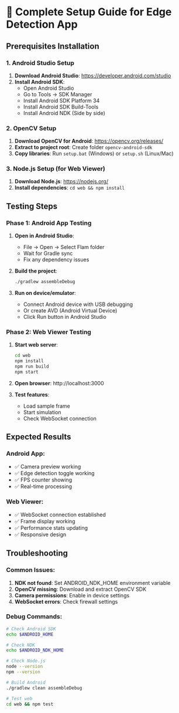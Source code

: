 # 🚀 Complete Setup Guide for Edge Detection App

## Prerequisites Installation

### 1. Android Studio Setup
1. **Download Android Studio**: https://developer.android.com/studio
2. **Install Android SDK**: 
   - Open Android Studio
   - Go to Tools → SDK Manager
   - Install Android SDK Platform 34
   - Install Android SDK Build-Tools
   - Install Android NDK (Side by side)

### 2. OpenCV Setup
1. **Download OpenCV for Android**: https://opencv.org/releases/
2. **Extract to project root**: Create folder `opencv-android-sdk`
3. **Copy libraries**: Run `setup.bat` (Windows) or `setup.sh` (Linux/Mac)

### 3. Node.js Setup (for Web Viewer)
1. **Download Node.js**: https://nodejs.org/
2. **Install dependencies**: `cd web && npm install`

## Testing Steps

### Phase 1: Android App Testing
1. **Open in Android Studio**:
   - File → Open → Select Flam folder
   - Wait for Gradle sync
   - Fix any dependency issues

2. **Build the project**:
   ```bash
   ./gradlew assembleDebug
   ```

3. **Run on device/emulator**:
   - Connect Android device with USB debugging
   - Or create AVD (Android Virtual Device)
   - Click Run button in Android Studio

### Phase 2: Web Viewer Testing
1. **Start web server**:
   ```bash
   cd web
   npm install
   npm run build
   npm start
   ```

2. **Open browser**: http://localhost:3000

3. **Test features**:
   - Load sample frame
   - Start simulation
   - Check WebSocket connection

## Expected Results

### Android App:
- ✅ Camera preview working
- ✅ Edge detection toggle working
- ✅ FPS counter showing
- ✅ Real-time processing

### Web Viewer:
- ✅ WebSocket connection established
- ✅ Frame display working
- ✅ Performance stats updating
- ✅ Responsive design

## Troubleshooting

### Common Issues:
1. **NDK not found**: Set ANDROID_NDK_HOME environment variable
2. **OpenCV missing**: Download and extract OpenCV SDK
3. **Camera permissions**: Enable in device settings
4. **WebSocket errors**: Check firewall settings

### Debug Commands:
```bash
# Check Android SDK
echo $ANDROID_HOME

# Check NDK
echo $ANDROID_NDK_HOME

# Check Node.js
node --version
npm --version

# Build Android
./gradlew clean assembleDebug

# Test web
cd web && npm test
```
